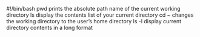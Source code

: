 #!/bin/bash
pwd prints the absolute path name of the current working directory
ls display the contents list of your current directory
cd ~  changes the working directory to the user’s home directory
ls -l display current directory contents in a long format

